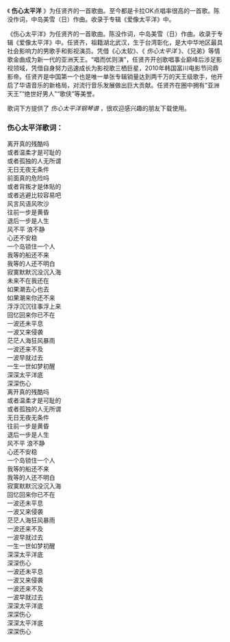 

《 **伤心太平洋** 》为任贤齐的一首歌曲。至今都是卡拉OK点唱率很高的一首歌。陈没作词，中岛美雪（日）作曲。收录于专辑《爱像太平洋》中。

《伤心太平洋》为任贤齐的一首歌曲。陈没作词，中岛美雪（日）作曲。收录于专辑《爱像太平洋》中。任贤齐，祖籍湖北武汉，生于台湾彰化，是大中华地区最具社会影响力的男歌手和影视演员。凭借《心太软》、《
_伤心太平洋_
》、《兄弟》等情歌金曲成为新一代的亚洲天王。“唱而优则演”，任贤齐开创歌唱事业巅峰后涉足影视领域，凭借自身努力迅速成长为影视歌三栖巨星，2010年韩国富川电影节问鼎影帝。任贤齐是中国第一个也是唯一单张专辑销量达到两千万的天王级歌手，他开启了华语音乐的新格局，对流行音乐发展做出巨大贡献。任贤齐在圈中拥有“亚洲天王”“绝世好男人”“歌侠”等美誉。

歌词下方提供了 _伤心太平洋钢琴谱_ ，很欢迎感兴趣的朋友下载使用。

### 伤心太平洋歌词：

离开真的残酷吗  
或者温柔才是可耻的  
或者孤独的人无所谓  
无日无夜无条件  
前面真的危险吗  
或者背叛才是体贴的  
或者逃避比较容易吧  
风言风语风吹沙  
往前一步是黄昏  
退后一步是人生  
风不平 浪不静  
心还不安稳  
一个岛锁住一个人  
我等的船还不来  
我等的人还不明白  
寂寞默默沉没沉入海  
未来不在我还在  
如果潮去心也去  
如果潮来你还不来  
浮浮沉沉往事浮上来  
回忆回来你已不在  
一波还未平息  
一波又来侵袭  
茫茫人海狂风暴雨  
一波还来不及  
一波早就过去  
一生一世如梦初醒  
深深太平洋底  
深深伤心  
离开真的残酷吗  
或者温柔才是可耻的  
或者孤独的人无所谓  
无日无夜无条件  
往前一步是黄昏  
退后一步是人生  
风不平 浪不静  
心还不安稳  
一个岛锁住一个人  
我等的船还不来  
我等的人还不明白  
寂寞默默沉没沉入海  
回忆回来你已不在  
一波还未平息  
一波又来侵袭  
茫茫人海狂风暴雨  
一波还来不及  
一波早就过去  
一生一世如梦初醒  
深深太平洋底  
深深伤心  
一波还未平息  
一波又来侵袭  
一波还来不及  
一波早就过去  
深深太平洋底  
深深伤心  
深深太平洋底  
深深伤心


